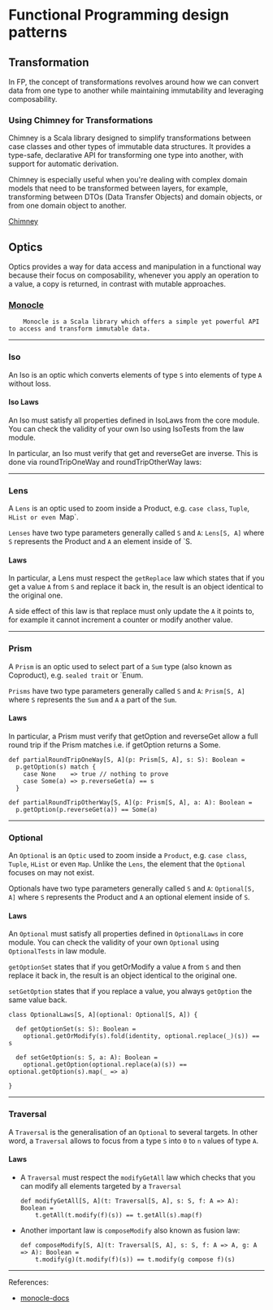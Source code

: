 # Functional Programming design patterns

## Transformation
In FP, the concept of transformations revolves around how we can convert data from one type to another while
maintaining immutability and leveraging composability.

### Using Chimney for Transformations
Chimney is a Scala library designed to simplify transformations between case classes and other types of immutable data structures. 
It provides a type-safe, declarative API for transforming one type into another, with support for automatic derivation.

Chimney is especially useful when you're dealing with complex domain models that need to be transformed between layers, 
for example, transforming between DTOs (Data Transfer Objects) and domain objects, or from one domain object to another.

[Chimney](https://chimney.readthedocs.io/en/stable/)

## Optics

Optics provides a way for data access and manipulation in a functional way
because their focus on composability, whenever you apply an operation to a value,
a copy is returned, in contrast with mutable approaches. 

### [Monocle](https://www.optics.dev/Monocle/)
```
    Monocle is a Scala library which offers a simple yet powerful API to access and transform immutable data.
```
___
### Iso
An Iso is an optic which converts elements of type `S` into elements of type `A` without loss.

#### Iso Laws
An Iso must satisfy all properties defined in IsoLaws from the core module.
You can check the validity of your own Iso using IsoTests from the law module.

In particular, an Iso must verify that get and reverseGet are inverse. 
This is done via roundTripOneWay and roundTripOtherWay laws:

___
### Lens

A `Lens` is an optic used to zoom inside a Product, e.g. `case class`, `Tuple`, `HList or even `Map`.

`Lenses` have two type parameters generally called `S` and `A`: `Lens[S, A]` where `S` represents the Product and `A` an element inside of `S.

#### Laws

In particular, a Lens must respect the `getReplace` law which states that if you get a value `A` from `S` and replace it back in,
the result is an object identical to the original one.

A side effect of this law is that replace must only update the `A` it points to, for example it cannot increment a counter or modify another value.

___
### Prism

A `Prism` is an optic used to select part of a `Sum` type (also known as Coproduct), e.g. `sealed trait` or `Enum.

`Prisms` have two type parameters generally called `S` and `A`: `Prism[S, A]` where `S` represents the `Sum` and `A` a part of the `Sum`.

#### Laws

In particular, a Prism must verify that getOption and reverseGet allow a full round trip if the Prism matches i.e. if getOption returns a Some.

```
def partialRoundTripOneWay[S, A](p: Prism[S, A], s: S): Boolean =
  p.getOption(s) match {
    case None    => true // nothing to prove
    case Some(a) => p.reverseGet(a) == s
  }
  
def partialRoundTripOtherWay[S, A](p: Prism[S, A], a: A): Boolean =
  p.getOption(p.reverseGet(a)) == Some(a)
```
___
### Optional

An `Optional` is an `Optic` used to zoom inside a `Product`, e.g. `case class`, `Tuple`, `HList` or even `Map`. 
Unlike the `Lens`, the element that the `Optional` focuses on may not exist.

Optionals have two type parameters generally called `S` and `A`: `Optional[S, A]` where `S` represents the Product and `A` an optional element inside of `S`.

#### Laws

An `Optional` must satisfy all properties defined in `OptionalLaws` in core module. You can check the validity of your own `Optional` using `OptionalTests` in law module.

`getOptionSet` states that if you getOrModify a value `A` from `S` and then replace it back in, the result is an object identical to the original one.

`setGetOption` states that if you replace a value, you always `getOption` the same value back.

```
class OptionalLaws[S, A](optional: Optional[S, A]) {

  def getOptionSet(s: S): Boolean =
    optional.getOrModify(s).fold(identity, optional.replace(_)(s)) == s

  def setGetOption(s: S, a: A): Boolean =
    optional.getOption(optional.replace(a)(s)) == optional.getOption(s).map(_ => a)

}
```
___
### Traversal
A `Traversal` is the generalisation of an `Optional` to several targets. 
In other word, a `Traversal` allows to focus from a type `S` into `0` to `n` values of type `A`.

#### Laws
- A `Traversal` must respect the `modifyGetAll` law which checks that you can modify all elements targeted by a `Traversal`
    ```
    def modifyGetAll[S, A](t: Traversal[S, A], s: S, f: A => A): Boolean =
        t.getAll(t.modify(f)(s)) == t.getAll(s).map(f)
    ```
- Another important law is `composeModify` also known as fusion law:
  ```
  def composeModify[S, A](t: Traversal[S, A], s: S, f: A => A, g: A => A): Boolean =
      t.modify(g)(t.modify(f)(s)) == t.modify(g compose f)(s)
  ```

___

References:
- [monocle-docs](https://www.optics.dev/Monocle/docs/optics)
